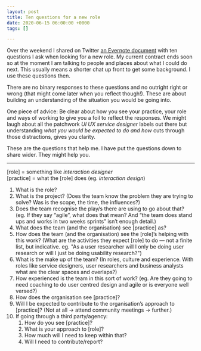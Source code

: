 ```yaml
---
layout: post
title: Ten questions for a new role
date: 2020-06-15 06:00:00 +0000
tags: []

---
```

Over the weekend I shared on Twitter [an Evernote document](https://www.evernote.com/l/ACj7Gm9Y3mVNtYyuh2GqvVdMgpOPHLMw5So) with ten questions I ask when looking for a new role. My current contract ends soon so at the moment I am talking to people and places about what I could do next. This usually means a shorter chat up front to get some background. I use these questions then.

There are no binary responses to these questions and no outright right or wrong (that might come later when you reflect though!). These are about building an understanding of the situation you would be going into.

One piece of advice: Be clear about how you see your practice, your role and ways of working to give you a foil to reflect the responses. We might laugh about all the patchwork _UI UX service designer_ labels out there but understanding _what you would be expected to do and how_ cuts through those distractions, gives you clarity.

These are the questions that help me. I have put the questions down to share wider. They might help you.

***

\[role\] = something like _interaction designer_  
\[practice\] = what the \[role\] does (eg. _interaction design_)

 1. What is the role?
 2. What is the project? (Does the team know the problem they are trying to solve? Was is the scope, the time, the influences?)
 3. Does the team recognise the play/s there are using to go about that? (eg. If they say “agile”, what does that mean? And “the team does stand ups and works in two weeks sprints” isn’t enough detail.)
 4. What does the team (and the organisation) see \[practice\] as?
 5. How does the team (and the organisation) see the \[role\]’s helping with this work? (What are the activities they expect \[role\] to do — not a finite list, but indicative. eg. "As a user researcher will I only be doing user research or will I just be doing usability research?")
 6. What is the make up of the team? (In roles, culture and experience. With roles like service designers, user researchers and business analysts what are the clear spaces and overlaps?)
 7. How experienced is the team in this sort of work? (eg. Are they going to need coaching to do user centred design and agile or is everyone well versed?)
 8. How does the organisation see \[practice\]?
 9. Will I be expected to contribute to the organisation’s approach to \[practice\]? (Not at all -> attend community meetings -> further.)
10. If going through a third party/agency:
    1. How do you see \[practice\]?
    2. What is your approach to \[role\]?
    3. How much will I need to keep within that?
    4. Will I need to contribute/report?